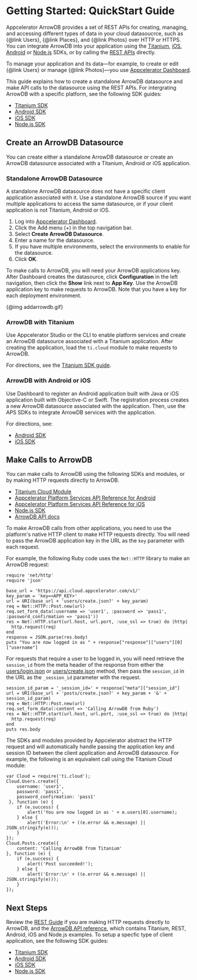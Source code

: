 # Getting Started: QuickStart Guide

Appcelerator ArrowDB provides a set of REST APIs for creating, managing, and
accessing different types of data in your cloud datasoucrce, such as
{@link Users}, {@link Places}, and {@link Photos} over HTTP or HTTPS. You can integrate ArrowDB into
your application using the [Titanium](#!/guide/titanium), [iOS](#!/guide/ios),
[Android](#!/guide/android) or [Node.js](#!/guide/nodejs) SDKs, or by calling the
[REST APIs](#!/guide/rest) directly.

To manage your application and its data&mdash;for example, to create or edit {@link Users} or manage
{@link Photos}&mdash;you use [Appcelerator Dashboard](https://platform.appcelerator.com).

This guide explains how to create a standalone ArrowDB datasource and make API calls to the
datasource using the REST APIs.  For intergrating ArrowDB with a specific platform,
see the following SDK guides:

  * [Titanium SDK](#!/guide/titanium)
  * [Android SDK](#!/guide/android)
  * [iOS SDK](#!/guide/ios)
  * [Node.js SDK](#!/guide/nodejs)

## Create an ArrowDB Datasource

You can create either a standalone ArrowDB datasource or create an ArrowDB datasource associated
with a Titanium, Android or iOS application.

### Standalone ArrowDB Datasource

A standalone ArrowDB datasource does not have a specific client application associated with it.
Use a standalone ArrowDB source if you want multiple applications to access the same datasource,
or if your client application is not Titanium, Android or iOS.

 1. Log into [Appcelerator Dashboard](https://platform.appcelerator.com).
 2. Click the Add menu (+) in the top navigation bar.
 3. Select **Create ArrowDB Datasource**.
 4. Enter a name for the datasource.
 5. If you have multiple environments, select the environments to enable for the datasource.
 6. Click **OK**.

 To make calls to ArrowDB, you will need your ArrowDB applications key.  After Dashboard
 creates the datasource, click **Configuration** in the left navigation, then click the **Show** link
 next to **App Key**.  Use the ArrowDB application key to make requests to ArrowDB. Note that you have
 a key for each deployment environment.

{@img addarrowdb.gif}

### ArrowDB with Titanium

Use Appcelerator Studio or the CLI to enable platform services and create an ArrowDB datasource
associated with a Titanium application.  After creating the application, load the `ti.cloud` module
to make requests to ArrowDB.

For directions, see the [Titanium SDK guide](#!/guide/titanium).

### ArrowDB with Android or iOS

Use Dashboard to register an Android application built with Java or iOS application built with
Objective-C or Swift.  The registration process creates a new ArrowDB datasource associated with the
application. Then, use the APS SDKs to integrate ArrowDB services with the application.

For directions, see:

 * [Android SDK](#!/guide/android)
 * [iOS SDK](#!/guide/ios)


## Make Calls to ArrowDB

You can make calls to ArrowDB using the following SDKs and modules, or by making HTTP requests directly to ArrowDB.

* [Titanium Cloud Module](http://docs.appcelerator.com/platform/latest/#!/api/Modules.Cloud)
* [Appcelerator Platform Services API Reference for Android](http://docs.appcelerator.com/aps-sdk-apidoc/latest/android/)
* [Appcelerator Platform Services API Reference for iOS](http://docs.appcelerator.com/aps-sdk-apidoc/latest/ios/)
* [Node.js SDK](#!/guide/nodejs-section-standard-arrowdb-apis)
* [ArrowDB API docs](#!/api)

To make ArrowDB calls from other applications, you need to use the platform's native HTTP client
to make HTTP requests directly.  You will need to pass the ArrowDB application key in the URL as the `key`
parameter with each request.

For example, the following Ruby code uses the `Net::HTTP` library to make an ArrowDB request:

    require 'net/http'
    require 'json'

    base_url = 'https://api.cloud.appcelerator.com/v1/'
    key_param = 'key=<APP_KEY>'
    url = URI(base_url + 'users/create.json?' + key_param)
    req = Net::HTTP::Post.new(url)
    req.set_form_data(:username => 'user1', :password => 'pass1', :password_confirmation => 'pass1'))
    res = Net::HTTP.start(url.host, url.port, :use_ssl => true) do |http|
      http.request(req)
    end
    response = JSON.parse(res.body)
    puts "You are now logged in as " + response["response"]["users"][0]["username"]

For requests that require a user to be logged in, you will need retrieve the `session_id` from
the meta header of the response from either the [users/login.json](#!/api/Users-method-login)
or [users/create.json](#!/api/Users-method-create) method, then
pass the `session_id` in the URL as the `_session_id` parameter with the request.

    session_id_param = '_session_id=' + response["meta"]["session_id"]
    url = URI(base_url + 'posts/create.json?' + key_param + '&' + session_id_param)
    req = Net::HTTP::Post.new(url)
    req.set_form_data(:content => 'Calling ArrowDB from Ruby')
    res = Net::HTTP.start(url.host, url.port, :use_ssl => true) do |http|
      http.request(req)
    end
    puts res.body

The SDKs and modules provided by Appcelerator abstract the HTTP request and will automatically
handle passing the application key and session ID between the client application and ArrowDB datasource.
For example, the following is an equivalent call using the Titanium Cloud module:

    var Cloud = require('ti.cloud');
    Cloud.Users.create({
        username: 'user1',
        password: 'pass1',
        password_confirmation: 'pass1'
     }, function (e) {
        if (e.success) {
            alert('You are now logged in as ' + e.users[0].username);
        } else {
            alert('Error:\n' + ((e.error && e.message) || JSON.stringify(e)));
        }
    });
    Cloud.Posts.create({
        content: 'Calling ArrowDB from Titanium'
    }, function (e) {
        if (e.success) {
            alert('Post succeeded!');
        } else {
            alert('Error:\n' + ((e.error && e.message) || JSON.stringify(e)));
        }
    });

## Next Steps

Review the [REST Guide](#!/guide/rest) if you are making HTTP requests directly to ArrowDB,
and the [ArrowDB API reference](#!/api), which contains Titanium, REST, Android, iOS and Node.js examples.
To setup a specfic type of client application, see the following SDK guides:

  * [Titanium SDK](#!/guide/titanium)
  * [Android SDK](#!/guide/android)
  * [iOS SDK](#!/guide/ios)
  * [Node.js SDK](#!/guide/nodejs)
